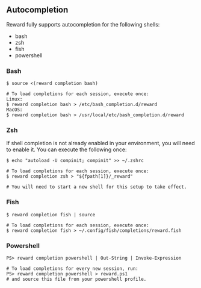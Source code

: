 ## Autocompletion

Reward fully supports autocompletion for the following shells:
* bash
* zsh
* fish
* powershell


### Bash

```
$ source <(reward completion bash)

# To load completions for each session, execute once:
Linux:
$ reward completion bash > /etc/bash_completion.d/reward
MacOS:
$ reward completion bash > /usr/local/etc/bash_completion.d/reward
```

### Zsh

If shell completion is not already enabled in your environment, you will need to enable it. You can execute the
following once:

```
$ echo "autoload -U compinit; compinit" >> ~/.zshrc

# To load completions for each session, execute once:
$ reward completion zsh > "${fpath[1]}/_reward"

# You will need to start a new shell for this setup to take effect.
```

### Fish

```
$ reward completion fish | source

# To load completions for each session, execute once:
$ reward completion fish > ~/.config/fish/completions/reward.fish
```

### Powershell

```
PS> reward completion powershell | Out-String | Invoke-Expression

# To load completions for every new session, run:
PS> reward completion powershell > reward.ps1
# and source this file from your powershell profile.
```